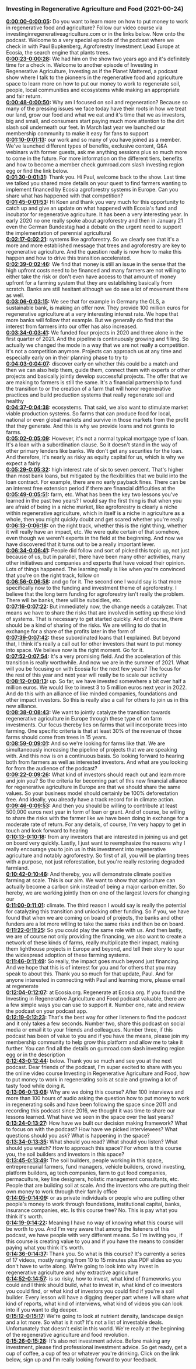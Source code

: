 ### Investing in Regenerative Agriculture and Food  (2021-00-24)
**[0:00:00-0:00:05](https://investinginregenerativeagriculture.com/paul-woebkenberg-2#t=0:00:00):**  Do you want to learn more on how to put money to work in regenerative food and agriculture?  Follow our video course via investinginregenerativeagriculture.com or in the links below.  Now onto the podcast.  Welcome to a very special episode of the podcast where we check in with Paul Bupkenberg, Agroforestry  Investment Lead Europe at Ecosia, the search engine that plants trees.  
**[0:00:23-0:00:28](https://investinginregenerativeagriculture.com/paul-woebkenberg-2#t=0:00:23):**  We had him on the show two years ago and it's definitely time for a check in.  Welcome to another episode of Investing in Regenerative Agriculture, Investing as if the  Planet Mattered, a podcast show where I talk to the pioneers in the regenerative food and  agriculture space to learn more on how to put our money to work to regenerate soil,  people, local communities and ecosystems while making an appropriate and fair return.  
**[0:00:48-0:00:50](https://investinginregenerativeagriculture.com/paul-woebkenberg-2#t=0:00:48):**  Why am I focused on soil and regeneration?  Because so many of the pressing issues we face today have their roots in how we treat  our land, grow our food and what we eat and it's time that we as investors, big and small,  and consumers start paying much more attention to the dirt slash soil underneath our feet.  In March last year we launched our membership community to make it easy for fans to support  
**[0:01:10-0:01:13](https://investinginregenerativeagriculture.com/paul-woebkenberg-2#t=0:01:10):**  our work and so many of you have joined as a member.  We've launched different types of benefits, exclusive content, Q&A webinars with former  guests, ask me anything sessions plus so much more to come in the future.  For more information on the different tiers, benefits and how to become a member check  gumroad.com slash investing region egg or find the link below.  
**[0:01:30-0:01:31](https://investinginregenerativeagriculture.com/paul-woebkenberg-2#t=0:01:30):**  Thank you.  Hi Paul, welcome back to the show.  Last time we talked you shared more details on your quest to find farmers wanting to implement  financed by Ecosia agroforestry systems in Europe.  Can you share what has happened with that competition?  
**[0:01:45-0:01:53](https://investinginregenerativeagriculture.com/paul-woebkenberg-2#t=0:01:45):**  Hi Koen and thank you very much for this opportunity to catch up and give an update on what happened  with Ecosia's fund and incubator for regenerative agriculture.  It has been a very interesting year.  In early 2020 no one really spoke about agroforestry and then in January 21 even the German Bundestag  had a debate on the urgent need to support the implementation of perennial agricultural  
**[0:02:17-0:02:21](https://investinginregenerativeagriculture.com/paul-woebkenberg-2#t=0:02:17):**  systems like agroforestry.  So we clearly see that it's a more and more established message that trees and agroforestry  are key to regenerative agriculture.  And the question really is now how to make this happen and how to drive this transition  accelerated.  
**[0:02:39-0:02:46](https://investinginregenerativeagriculture.com/paul-woebkenberg-2#t=0:02:39):**  We find that money is still an issue in the sense that the high upfront costs need to  be financed and many farmers are not willing to either take the risk or don't even have  access to that amount of money upfront for a farming system that they are establishing  basically from scratch.  Banks are still hesitant although we do see a lot of movement there as well.  
**[0:03:06-0:03:15](https://investinginregenerativeagriculture.com/paul-woebkenberg-2#t=0:03:06):**  We see that for example in Germany the GLS, a sustainable bank, is making an offer now.  They provide 100 million euros for regenerative agriculture at a very interesting interest  rate.  We hope that more banks will follow that example.  But we generally do find that the interest from farmers into our offer has also increased.  
**[0:03:34-0:03:41](https://investinginregenerativeagriculture.com/paul-woebkenberg-2#t=0:03:34):**  We funded four projects in 2020 and three alone in the first quarter of 2021.  And the pipeline is continuously growing and filling.  So actually we changed the mode in a way that we are not really a competition.  It's not a competition anymore.  Projects can approach us at any time and especially early on in their planning phase to try to  
**[0:04:03-0:04:07](https://investinginregenerativeagriculture.com/paul-woebkenberg-2#t=0:04:03):**  discover early on whether this could be a match and then we can also help them, guide  them, connect them with experts or other projects and basically jointly develop successful projects.  The offer that we are making to farmers is still the same.  It's a financial partnership to fund the transition to or the creation of a farm that will honor  regenerative practices and build production systems that really regenerate soil and healthy  
**[0:04:37-0:04:38](https://investinginregenerativeagriculture.com/paul-woebkenberg-2#t=0:04:37):**  ecosystems.  That said, we also want to stimulate market viable production systems.  So farms that can produce food for local, national or even global markets and survive  in those markets from the profit that they generate.  And this is why we provide loans and not grants to farms.  
**[0:05:02-0:05:09](https://investinginregenerativeagriculture.com/paul-woebkenberg-2#t=0:05:02):**  However, it's not a normal typical mortgage type of loan.  It's a loan with a subordination clause.  So it doesn't stand in the way of other primary lenders like banks.  We don't get any securities for the loan.  And therefore, it's nearly as risky as equity capital for us, which is why we expect a fairly  
**[0:05:29-0:05:32](https://investinginregenerativeagriculture.com/paul-woebkenberg-2#t=0:05:29):**  high interest rate of six to seven percent.  That's higher than most bank loans, but mitigated by the flexibilities that we build into the  loan contract.  For example, there are no early payback fines.  There can be an interest free extension period if there are financial difficulties at the  
**[0:05:49-0:05:51](https://investinginregenerativeagriculture.com/paul-woebkenberg-2#t=0:05:49):**  farm, etc.  What has been the key two lessons you've learned in the past two years?  I would say the first thing is that when you are afraid of being in a niche market, like  agroforestry is clearly a niche within regenerative agriculture, which in itself is a niche in  agriculture as a whole, then you might quickly doubt and get scared whether you're really  
**[0:06:13-0:06:18](https://investinginregenerativeagriculture.com/paul-woebkenberg-2#t=0:06:13):**  on the right track, whether this is the right thing, whether it will really have an impact,  etc.  We were quite certain of that somehow, even though we weren't experts in the field at  the beginning.  And now we have discovered that it turns out to be a really important lever.  
**[0:06:34-0:06:41](https://investinginregenerativeagriculture.com/paul-woebkenberg-2#t=0:06:34):**  People did follow and sort of picked this topic up, not just because of us, but in parallel,  there have been many other activities, many other initiatives and companies and experts  that have voiced their opinion.  Lots of things happened.  The learning really is like when you're convinced that you're on the right track, follow on  
**[0:06:56-0:06:58](https://investinginregenerativeagriculture.com/paul-woebkenberg-2#t=0:06:56):**  and go for it.  The second one I would say is that more specifically now to the funding and investment theme of  agroforestry.  I believe that the long term funding for agroforestry isn't really the problem.  There will be banks, there will be subsidies, etc.  
**[0:07:16-0:07:22](https://investinginregenerativeagriculture.com/paul-woebkenberg-2#t=0:07:16):**  But immediately now, the change needs a catalyzer.  That means we have to share the risks that are involved in setting up these kind of systems.  That is necessary to get started quickly.  And of course, there should be a kind of sharing of the risks.  We are willing to do that in exchange for a share of the profits later in the form of  
**[0:07:39-0:07:42](https://investinginregenerativeagriculture.com/paul-woebkenberg-2#t=0:07:39):**  these subordinated loans that I explained.  But beyond that, I think it's really a call out for other investors that want to put money  into space.  We believe now is the right moment.  Go for it.  
**[0:07:52-0:07:54](https://investinginregenerativeagriculture.com/paul-woebkenberg-2#t=0:07:52):**  It's a very promising field.  And the acceleration of this transition is really worthwhile.  And now we are in the summer of 2021.  What will you be focusing on with Ecosia for the next few years?  The focus for the rest of this year and next year will really be to scale our activity  
**[0:08:12-0:08:13](https://investinginregenerativeagriculture.com/paul-woebkenberg-2#t=0:08:12):**  up.  So far, we have invested somewhere a bit over half a million euros.  We would like to invest 3 to 5 million euros next year in 2022.  And do this with an alliance of like minded companies, foundations and other impact investors.  So this is really also a call for others to join us in this new alliance.  
**[0:08:38-0:08:43](https://investinginregenerativeagriculture.com/paul-woebkenberg-2#t=0:08:38):**  We want to jointly catalyze the transition towards regenerative agriculture in Europe  through these type of on farm investments.  Our focus thereby lies on farms that will incorporate trees into farming.  One specific criteria is that at least 30% of the revenue of those farms should come  from trees in 15 years.  
**[0:08:59-0:09:01](https://investinginregenerativeagriculture.com/paul-woebkenberg-2#t=0:08:59):**  And so we're looking for farms like that.  We are simultaneously increasing the pipeline of projects that we are speaking with.  And this now is on a continuous basis.  So looking forward to hearing both from farmers as well as interested investors.  And what are you looking for from the audience of the podcast?  
**[0:09:22-0:09:26](https://investinginregenerativeagriculture.com/paul-woebkenberg-2#t=0:09:22):**  What kind of investors should reach out and learn more and join you?  So the criteria for becoming part of this new financial alliance for regenerative agriculture  in Europe are that we should share the same values.  So your business model should certainly be 100% deforestation free.  And ideally, you already have a track record for in climate action.  
**[0:09:46-0:09:53](https://investinginregenerativeagriculture.com/paul-woebkenberg-2#t=0:09:46):**  And then you should be willing to contribute at least 500,000 euros next year in form of  loan or grant.  And of course, be willing to share the risks with the farmer like we have been doing in  exchange for a moderate rate of return.  For any details, of course, I'm very happy to get in touch and look forward to hearing  
**[0:10:13-0:10:18](https://investinginregenerativeagriculture.com/paul-woebkenberg-2#t=0:10:13):**  from any investors that are interested in joining us and get on board very quickly.  Lastly, I just want to reemphasize the reasons why I really encourage you to join us in this  investment into regenerative agriculture and notably agroforestry.  So first of all, you will be planting trees with a purpose, not just reforestation, but  you're really restoring degraded farmland.  
**[0:10:42-0:10:46](https://investinginregenerativeagriculture.com/paul-woebkenberg-2#t=0:10:42):**  And thereby, you will demonstrate climate positive farming at scale.  This is our aim.  We want to show that agriculture can actually become a carbon sink instead of being a major  carbon emitter.  So hereby, we are working jointly then on one of the largest levers for changing our  
**[0:11:00-0:11:01](https://investinginregenerativeagriculture.com/paul-woebkenberg-2#t=0:11:00):**  climate.  The third reason I would say is really the potential for catalyzing this transition and  unlocking other funding.  So if you, we have found that when we are coming on board of projects, the banks and  other funders are a lot more willing to take the same risks and then be on board.  
**[0:11:22-0:11:25](https://investinginregenerativeagriculture.com/paul-woebkenberg-2#t=0:11:22):**  So you could play the same role with us.  And then lastly, we are of course not only providing the financing, we also want to create  a network of these kinds of farms, really multiplicate their impact, making them lighthouse  projects in Europe and beyond, and tell their story to spur the widespread adoption of these  farming systems.  
**[0:11:46-0:11:49](https://investinginregenerativeagriculture.com/paul-woebkenberg-2#t=0:11:46):**  So really, the impact goes much beyond just financing.  And we hope that this is of interest for you and for others that you may speak to about  this.  Thank you so much for that update, Paul.  And for anyone interested in connecting with Paul and learning more, please email at regenerate  
**[0:12:04-0:12:07](https://investinginregenerativeagriculture.com/paul-woebkenberg-2#t=0:12:04):**  at Ecosia.org.  Regenerate at Ecosia.org.  If you found the Investing in Regenerative Agriculture and Food podcast valuable, there  are a few simple ways you can use to support it.  Number one, rate and review the podcast on your podcast app.  
**[0:12:19-0:12:23](https://investinginregenerativeagriculture.com/paul-woebkenberg-2#t=0:12:19):**  That's the best way for other listeners to find the podcast and it only takes a few seconds.  Number two, share this podcast on social media or email it to your friends and colleagues.  Number three, if this podcast has been of value to you and if you have the means, please  join my membership community to help grow this platform and allow me to take it further.  You can find all the details on gumroad.com slash investing region egg or in the description  
**[0:12:43-0:12:44](https://investinginregenerativeagriculture.com/paul-woebkenberg-2#t=0:12:43):**  below.  Thank you so much and see you at the next podcast.  Dear friends of the podcast, I'm super excited to share with you the online video course  Investing in Regenerative Agriculture and Food, how to put money to work in regenerating  soils at scale and growing a lot of tasty food while doing it.  
**[0:13:06-0:13:08](https://investinginregenerativeagriculture.com/paul-woebkenberg-2#t=0:13:06):**  Why are we doing this course?  After 100 interviews and more than 100 hours of audio asking the question how to put money  to work in regenerating soils and have been following the space since 2011 and recording  this podcast since 2016, we thought it was time to share our lessons learned.  What have we seen in the space over the last years?  
**[0:13:24-0:13:27](https://investinginregenerativeagriculture.com/paul-woebkenberg-2#t=0:13:24):**  How have we built our decision making framework?  What to focus on with the podcast?  How have we picked interviewees?  What questions should you ask?  What is happening in the space?  
**[0:13:34-0:13:35](https://investinginregenerativeagriculture.com/paul-woebkenberg-2#t=0:13:34):**  What should you read?  What should you listen?  What should you watch?  How to approach this space?  For whom is this course you, the soil builders and investors in this space?  
**[0:13:45-0:13:49](https://investinginregenerativeagriculture.com/paul-woebkenberg-2#t=0:13:45):**  The soil builders, people working in this space, entrepreneurial farmers, fund managers,  vehicle builders, crowd investing, platform builders, ag tech companies, farm to gut food  companies, permaculture, key line designers, holistic management consultants, etc.  People that are building soil at scale.  And the investors who are putting their own money to work through their family office  
**[0:14:05-0:14:09](https://investinginregenerativeagriculture.com/paul-woebkenberg-2#t=0:14:05):**  or as private individuals or people who are putting other people's money to work through  foundations, institutional capital, banks, insurance companies, etc.  Is this course free?  No.  This is pay what you think it's worth.  
**[0:14:19-0:14:22](https://investinginregenerativeagriculture.com/paul-woebkenberg-2#t=0:14:19):**  Meaning I have no way of knowing what this course will be worth to you.  And I'm very aware that among the listeners of this podcast, we have people with very  different means.  So I'm inviting you, if this course is creating value to you and if you have the means to  consider paying what you think it's worth.  
**[0:14:36-0:14:37](https://investinginregenerativeagriculture.com/paul-woebkenberg-2#t=0:14:36):**  Thank you.  So what is this course?  It's currently a series of 17 videos, mostly ranging from 10 to 15 minutes plus PDF slides  so you don't have to write along.  We're going to look into why invest in regenerative agriculture and why extractive agriculture  
**[0:14:52-0:14:57](https://investinginregenerativeagriculture.com/paul-woebkenberg-2#t=0:14:52):**  is so risky, how to invest, what kind of frameworks you could and I think should build, what to  invest in, what kind of co investors you could find, or what kind of investors you could  find if you're a soil builder.  Every lesson will have a digging deeper part where I will share what kind of reports, what  kind of interviews, what kind of videos you can look into if you want to dig deeper.  
**[0:15:12-0:15:17](https://investinginregenerativeagriculture.com/paul-woebkenberg-2#t=0:15:12):**  We're going to look at nutrient density, landscape design and a lot more.  So what is it not?  It's not a list of investable deals.  Unfortunately that doesn't exist in this world.  We're really at the beginning of the regenerative agriculture and food revolution.  
**[0:15:26-0:15:28](https://investinginregenerativeagriculture.com/paul-woebkenberg-2#t=0:15:26):**  It's also not investment advice.  Before making any investment, please find professional investment advice.  So get ready, get a cup of coffee, a cup of tea or whatever you're drinking.  Click on the link below, sign up and I'm really looking forward to your feedback.  